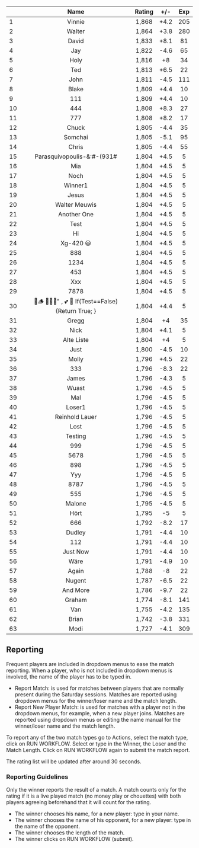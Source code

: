 | |Name|Rating|+/-|Exp|
|-|:--:|:----:|:-:|:-:|
|1|Vinnie|1,868|+4.2|205|
|2|Walter|1,864|+3.8|280|
|3|David|1,833|+8.1|81|
|4|Jay|1,822|-4.6|65|
|5|Holy|1,816|+8|34|
|6|Ted|1,813|+6.5|22|
|7|John|1,811|-4.5|111|
|8|Blake|1,809|+4.4|10|
|9|111|1,809|+4.4|10|
|10|444|1,808|+8.3|27|
|11|777|1,808|+8.2|17|
|12|Chuck|1,805|-4.4|35|
|13|Somchai|1,805|-5.1|95|
|14|Chris|1,805|-4.4|55|
|15|Parasquivopoulis-&:#-(931#|1,804|+4.5|5|
|16|Mia|1,804|+4.5|5|
|17|Noch|1,804|+4.5|5|
|18|Winner1|1,804|+4.5|5|
|19|Jesus|1,804|+4.5|5|
|20|Walter Meuwis|1,804|+4.5|5|
|21|Another One|1,804|+4.5|5|
|22|Test|1,804|+4.5|5|
|23|Hi|1,804|+4.5|5|
|24|Xg-420 😃|1,804|+4.5|5|
|25|888|1,804|+4.5|5|
|26|1234|1,804|+4.5|5|
|27|453|1,804|+4.5|5|
|28|Xxx|1,804|+4.5|5|
|29|7878|1,804|+4.5|5|
|30|🍺🪵 🙉🙈🙊" , 💕 🦓 If(Test==False) {Return True; }|1,804|+4.4|5|
|31|Gregg|1,804|+4|35|
|32|Nick|1,804|+4.1|5|
|33|Alte Liste|1,804|+4|5|
|34|Just|1,800|-4.5|10|
|35|Molly|1,796|+4.5|22|
|36|333|1,796|-8.3|22|
|37|James|1,796|-4.3|5|
|38|Wuast|1,796|-4.5|5|
|39|Mal|1,796|-4.5|5|
|40|Loser1|1,796|-4.5|5|
|41|Reinhold Lauer|1,796|-4.5|5|
|42|Lost|1,796|-4.5|5|
|43|Testing|1,796|-4.5|5|
|44|999|1,796|-4.5|5|
|45|5678|1,796|-4.5|5|
|46|898|1,796|-4.5|5|
|47|Yyy|1,796|-4.5|5|
|48|8787|1,796|-4.5|5|
|49|555|1,796|-4.5|5|
|50|Malone|1,795|-4.5|5|
|51|Hört|1,795|-5|5|
|52|666|1,792|-8.2|17|
|53|Dudley|1,791|-4.4|10|
|54|112|1,791|-4.4|10|
|55|Just Now|1,791|-4.4|10|
|56|Wäre|1,791|-4.9|10|
|57|Again|1,788|-8|22|
|58|Nugent|1,787|-6.5|22|
|59|And More|1,786|-9.7|22|
|60|Graham|1,774|-8.1|141|
|61|Van|1,755|-4.2|135|
|62|Brian|1,742|-3.8|331|
|63|Modi|1,727|-4.1|309|

 

## Reporting

Frequent players are included in dropdown menus to ease the match reporting.
When a player, who is not included in dropdown menus is involved, the name of the player has to be typed in.

- Report Match:  is used for matches between players that are normally present during the Saturday sessions.
Matches are reported using dropdown menus for the winner/loser name and the match length.
- Report New Player Match:  is used for matches with a player not in the dropdown menus, for example, when a new player joins.
Matches are reported using dropdown menus or editing the name manual for the winner/loser name and the match length.

To report any of the two match types go to Actions, select the match type, click on RUN WORKFLOW.
Select or type in the Winner, the Loser and the Match Length.
Click on RUN WORKFLOW again to submit the match report.

The rating list will be updated after around 30 seconds.

### Reporting Guidelines

Only the winner reports the result of a match.
A match counts only for the rating if it is a live played match (no money play or chouettes)
with both players agreeing beforehand that it will count for the rating.

- The winner chooses his name, for a new player: type in your name.
- The winner chooses the name of his opponent, for a new player: type in the name of the opponent.
- The winner chooses the length of the match.
- The winner clicks on RUN WORKFLOW (submit).
